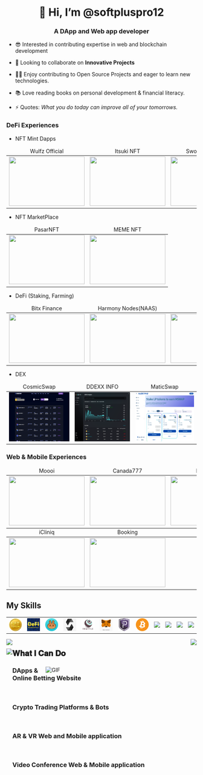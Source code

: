 <h1 align="center" dir="auto">👋 Hi, I’m @softpluspro12</h1>

<p align="center">
<!--   <a href="mailto:live:.cid.bd5df81ce709e38c">
    <img src="https://img.shields.io/badge/skype-%231DA1F3.svg?&style=for-the-badge&logo=skype&logoColor=white" />
  </a>&nbsp;&nbsp; -->
<!--   <a href="https://discord.gg/uBApurqJ">
    <img src="https://img.shields.io/badge/discord-%230077B5.svg?&style=for-the-badge&logo=discord&logoColor=white" />
  </a>&nbsp;&nbsp; -->
<!--   <a href="mailto:oleksandrkunchenkodev@gmail.com">
    <img src="https://img.shields.io/badge/email me-%231DA1F3.svg?&style=for-the-badge&logo=gmail&logoColor=white" />
  </a>&nbsp;&nbsp; -->
</p>

<p align="center">
  <h3 align="center">A DApp and Web app developer</h3>

- 😎 Interested in contributing expertise in web and blockchain development

- 👯 Looking to collaborate on **Innovative Projects**

- 👨‍💻 Enjoy contributing to Open Source Projects and eager to learn new technologies. 

- 📚 Love reading books on personal development & financial literacy. 

- ⚡ Quotes: *What you do today can improve all of your tomorrows.*
</p>
  
### DeFi Experiences
- NFT Mint Dapps
<table>
    <thead align="center">
        <tr>
            <td>Wulfz Official</td>
            <td>Itsuki NFT</td>           
            <td>Swords and Kunai</td>
            <td>FunkiFoxes</td>
        </tr>
    </thead>
    <tr>
        <td>
            <a href="https://opensea.io/collection/wulfz-official" target="_blank">
                <img src="https://user-images.githubusercontent.com/101267106/183122949-c82281a0-6727-441e-a837-da189e1f1678.PNG" width="200" height="130">
            </a>
        </td>
        <td>
            <a href="https://itsukinft.com" target="_blank">
                <img src="https://user-images.githubusercontent.com/101267106/183128691-2e3dfa6e-26d1-4f5d-aa12-20e35efc913e.PNG" width="200" height="130">
            </a>
        </td>           
       <td>
            <a href="https://swordsandkunai.com/" target="_blank">
                <img src="https://user-images.githubusercontent.com/101267106/200195858-77b13f5c-0906-46ea-9495-27b37725cf83.PNG" width="200" height="130">
            </a>
        </td>  
        <td>
            <a href="https://funkifoxes.com/" target="_blank">
                <img src="https://github.com/kroim/profile/blob/master/projects/FunkiFoxes.png?raw=true" width="200" height="130">
            </a>
        </td>             
    </tr>   
</table>

- NFT MarketPlace
<table>
    <thead align="center">
        <tr>
            <td>PasarNFT</td>
            <td>MEME NFT</td>
        </tr>
    </thead>
    <tr>
        <td>
            <a href="http://pasarnft.id" target="_blank">
                <img src="https://user-images.githubusercontent.com/101267106/183134288-b669798c-8a77-48eb-989d-0284052125b1.PNG" width="200" height="130">
            </a>
        </td> 
        <td>
            <a href="https://memenft-test-market.netlify.app/" target="_blank">
                <img src="https://user-images.githubusercontent.com/94480152/170895818-68b1faa8-968b-4dbd-aa83-815e0f6d3c1c.png" width="200" height="130">
            </a>
        </td>
    </tr>
</table>

- DeFi (Staking, Farming)
<table>
    <thead align="center">
        <tr>
            <td>Bitx Finance</td>
            <td>Harmony Nodes(NAAS)</td>
            <td>LibreDefi</td>
            <td>CivFund</td>
        </tr>
    </thead>
    <tr>
        <td>
            <a href="https://app.bitxfinance.online" target="_blank">
                <img src="https://user-images.githubusercontent.com/101267106/183136879-2b7786b6-a1cc-400b-93e5-494a6a794078.PNG" width="200" height="130">
            </a>
        </td> 
        <td>
            <a href="https://harmony-nass-dapp.vercel.app/" target="_blank">
                <img src="https://user-images.githubusercontent.com/94480152/166799287-85517343-9cd7-4fa4-b504-95a1b49661d5.png" width="200" height="130">
            </a>
        </td> 
        <td>
            <a href="http://app.libredefi.io" target="_blank">
                <img src="https://user-images.githubusercontent.com/94480152/166793376-7a8ed1a7-9cf3-4523-8ae9-eba12c69f81f.png?raw=true" width="200" height="130">
            </a>
        </td>
        <td>
            <a href="http://app.civfund.org" target="_blank">
                <img src="https://user-images.githubusercontent.com/101267106/183160536-e433f9aa-5104-4161-aee0-4895ff9b47cb.PNG" width="200" height="130">
            </a>
        </td>
    </tr>
</table>

- DEX
<table>
    <thead align="center">
        <tr>
            <td>CosmicSwap</td>
            <td>DDEXX INFO</td>
            <td>MaticSwap</td>  
        </tr>
    </thead>
    <tr>
        <td>
            <a href="https://app.cosmicswap.finance/" target="_blank">
                <img src="https://github.com/kroim/profile/blob/master/projects/cosmicswap.png?raw=true" width="200" height="130">
            </a>
        </td>          
        <td>
            <a href="http://analytics.ddexx.io" target="_blank">
                <img src="https://github.com/kroim/profile/blob/master/projects/ddexinfo.png?raw=true" width="200" height="130">
            </a>
        </td>   
        <td>
            <a href="https://maticfront.web.app/farms" target="_blank">
                <img src="https://github.com/kroim/profile/blob/master/projects/maticswap.png?raw=true" width="200" height="130">
            </a>
        </td> 
    </tr>  
</table>
  
### Web & Mobile Experiences

<table>
    <thead align="center">
        <tr>
            <td>Moooi</td>
            <td>Canada777</td>
            <td>Letstango</td>           
            <td>Needed</td>
        </tr>
    </thead>
    <tr>
        <td>
            <a href="htts://moooi.com" target="_blank">
                <img src="https://user-images.githubusercontent.com/101267106/183198527-80608842-7a4d-46fd-b186-18b4f71f7492.PNG" width="200" height="130">
            </a>
        </td>
        <td>
            <a href="htts://canada777.com" target="_blank">
                <img src="https://user-images.githubusercontent.com/101267106/183197667-c75767a5-85af-445d-a69c-28c765f5b372.PNG" width="200" height="130">
            </a>
        </td>
        <td>
            <a href="https://letstango.com" target="_blank">
                <img src="https://user-images.githubusercontent.com/101267106/183199452-18397bf5-c186-4083-bd4e-a945a15e7a8f.png" width="200" height="130">
            </a>
        </td>           
       <td>
            <a href="https://thisisneeded.com/" target="_blank">
                <img src="https://user-images.githubusercontent.com/101267106/183200297-3ae66e04-9503-4276-83e4-2beb0fdf58cf.png" width="200" height="130">
            </a>
        </td>  
    </tr>
    <thead align="center">
        <tr>
            <td>iCliniq</td>
            <td>Booking</td>
        </tr>
    </thead>
    <tr>
        <td>
            <a href="https://icliniq.com/" target="_blank">
                <img src="https://user-images.githubusercontent.com/101267106/183201755-c1201819-d426-4c32-9505-9c1247fc41eb.PNG" width="200" height="130">
            </a>
        </td>             
        <td>
            <a href="https://booking.com/" target="_blank">
                <img src="https://user-images.githubusercontent.com/101267106/183202414-30290a26-f773-4cc8-96b8-c1a40813dd40.PNG" width="200" height="130">
            </a>
        </td>             
    </tr>   
</table>

## My Skills

<table>
  <tr>
    <td><img src="https://github.com/kroim/profile/blob/master/icons/icon_nft.png?raw=true" width="200"></td>
      <td><img src="https://github.com/kroim/profile/blob/master/icons/icon_defi.png?raw=true" width="200"></td>
      <td><img src="https://github.com/kroim/profile/blob/master/icons/icon_pancake.png?raw=true" width="200"></td>
      <td><img src="https://github.com/kroim/profile/blob/master/icons/icon_solidity.png?raw=true" width="200"></td>
      <td><img src="https://github.com/kroim/profile/blob/master/icons/icon_truffle.png?raw=true" width="200"></td>
      <td><img src="https://github.com/kroim/profile/blob/master/icons/icon_metamask.png?raw=true" width="200"></td>
      <td><img src="https://github.com/kroim/profile/blob/master/icons/icon_pivx.png?raw=true" width="200"></td>
      <td><img src="https://github.com/kroim/profile/blob/master/icons/icon_bitcoin.png?raw=true" width="200"></td>
      <td><img src="https://cdn.iconscout.com/icon/free/png-128/node-1174925.png" width="200"></td>
      <td><img src="https://cdn.iconscout.com/icon/free/png-128/react-1175109.png" width="200"></td>
      <td><img src="https://cdn.iconscout.com/icon/free/png-64/angular-3-226070.png" width="200"></td>
      <td><img src="https://cdn.iconscout.com/icon/free/png-128/vue-282497.png" width="200"></td>
    </tr>
</table>

<img align="left" src="https://visitor-badge.laobi.icu/badge?page_id=robpark04.robpark04" />
<img align="right" src="https://img.shields.io/github/followers/robpark04?label=Follow&style=social" />
<h1 align="center"></h1>
<img align="left" height="300px" src="https://activity-graph.herokuapp.com/graph?username=asixdev0082&theme=github&count_private=true" />




## 𝐖𝐡𝐚𝐭 𝐈 𝐂𝐚𝐧 𝐃𝐨

<div>
  <img align="right" alt="GIF" src="https://github.com/abhisheknaiidu/abhisheknaiidu/blob/master/code.gif?raw=true" width="400" />

  ### DApps & Online Betting Website
  <br />

  ### Crypto Trading Platforms & Bots
  <br />

  ### AR & VR Web and Mobile application
  <br />

  ### Video Conference Web & Mobile application
  <br />

</div>
